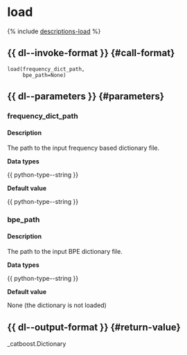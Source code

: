 # load

{% include [descriptions-load](../_includes/work_src/reusage-tokenizer/load.md) %}

## {{ dl--invoke-format }} {#call-format}

```
load(frequency_dict_path, 
     bpe_path=None)
```

## {{ dl--parameters }} {#parameters}

### frequency_dict_path

#### Description

The path to the input frequency based dictionary file.

**Data types**

{{ python-type--string }}

**Default value**

{{ python-type--string }}

### bpe_path

#### Description

The path to the input BPE dictionary file.

**Data types**

{{ python-type--string }} 

**Default value**

None (the dictionary is not loaded)

## {{ dl--output-format }} {#return-value}

_catboost.Dictionary

